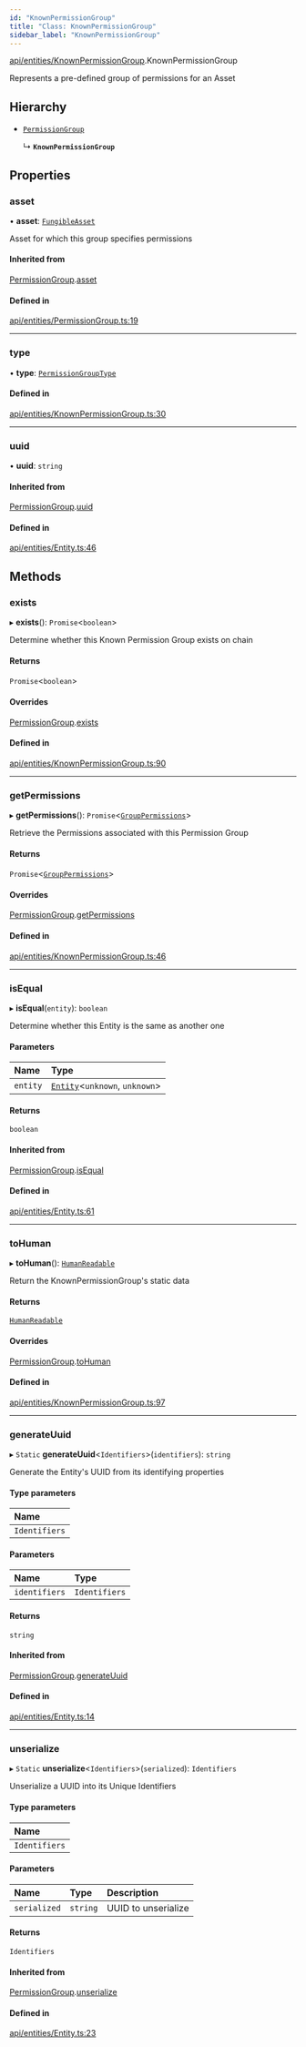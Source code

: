 ```yaml
---
id: "KnownPermissionGroup"
title: "Class: KnownPermissionGroup"
sidebar_label: "KnownPermissionGroup"
---
```


[api/entities/KnownPermissionGroup](../../../../modules/API/Entities/KnownPermissionGroup/KnownPermissionGroup.md).KnownPermissionGroup

Represents a pre-defined group of permissions for an Asset

## Hierarchy

- [`PermissionGroup`](../PermissionGroup/PermissionGroup.md)

  ↳ **`KnownPermissionGroup`**

## Properties

### asset

• **asset**: [`FungibleAsset`](../Asset/Fungible/FungibleAsset.md)

Asset for which this group specifies permissions

#### Inherited from

[PermissionGroup](../PermissionGroup/PermissionGroup.md).[asset](../PermissionGroup/PermissionGroup.md#asset)

#### Defined in

[api/entities/PermissionGroup.ts:19](https://github.com/PolymeshAssociation/polymesh-sdk/blob/fe2e6dd1d/src/api/entities/PermissionGroup.ts#L19)

___

### type

• **type**: [`PermissionGroupType`](../../../../enums/API/Entities/Types/PermissionGroupType/PermissionGroupType.md)

#### Defined in

[api/entities/KnownPermissionGroup.ts:30](https://github.com/PolymeshAssociation/polymesh-sdk/blob/fe2e6dd1d/src/api/entities/KnownPermissionGroup.ts#L30)

___

### uuid

• **uuid**: `string`

#### Inherited from

[PermissionGroup](../PermissionGroup/PermissionGroup.md).[uuid](../PermissionGroup/PermissionGroup.md#uuid)

#### Defined in

[api/entities/Entity.ts:46](https://github.com/PolymeshAssociation/polymesh-sdk/blob/fe2e6dd1d/src/api/entities/Entity.ts#L46)

## Methods

### exists

▸ **exists**(): `Promise`\<`boolean`\>

Determine whether this Known Permission Group exists on chain

#### Returns

`Promise`\<`boolean`\>

#### Overrides

[PermissionGroup](../PermissionGroup/PermissionGroup.md).[exists](../PermissionGroup/PermissionGroup.md#exists)

#### Defined in

[api/entities/KnownPermissionGroup.ts:90](https://github.com/PolymeshAssociation/polymesh-sdk/blob/fe2e6dd1d/src/api/entities/KnownPermissionGroup.ts#L90)

___

### getPermissions

▸ **getPermissions**(): `Promise`\<[`GroupPermissions`](../../../../modules/API/Entities/Types/Types.md#grouppermissions)\>

Retrieve the Permissions associated with this Permission Group

#### Returns

`Promise`\<[`GroupPermissions`](../../../../modules/API/Entities/Types/Types.md#grouppermissions)\>

#### Overrides

[PermissionGroup](../PermissionGroup/PermissionGroup.md).[getPermissions](../PermissionGroup/PermissionGroup.md#getpermissions)

#### Defined in

[api/entities/KnownPermissionGroup.ts:46](https://github.com/PolymeshAssociation/polymesh-sdk/blob/fe2e6dd1d/src/api/entities/KnownPermissionGroup.ts#L46)

___

### isEqual

▸ **isEqual**(`entity`): `boolean`

Determine whether this Entity is the same as another one

#### Parameters

| Name | Type |
| :------ | :------ |
| `entity` | [`Entity`](../Entity/Entity.md)\<`unknown`, `unknown`\> |

#### Returns

`boolean`

#### Inherited from

[PermissionGroup](../PermissionGroup/PermissionGroup.md).[isEqual](../PermissionGroup/PermissionGroup.md#isequal)

#### Defined in

[api/entities/Entity.ts:61](https://github.com/PolymeshAssociation/polymesh-sdk/blob/fe2e6dd1d/src/api/entities/Entity.ts#L61)

___

### toHuman

▸ **toHuman**(): [`HumanReadable`](../../../../interfaces/API/Entities/KnownPermissionGroup/HumanReadable/HumanReadable.md)

Return the KnownPermissionGroup's static data

#### Returns

[`HumanReadable`](../../../../interfaces/API/Entities/KnownPermissionGroup/HumanReadable/HumanReadable.md)

#### Overrides

[PermissionGroup](../PermissionGroup/PermissionGroup.md).[toHuman](../PermissionGroup/PermissionGroup.md#tohuman)

#### Defined in

[api/entities/KnownPermissionGroup.ts:97](https://github.com/PolymeshAssociation/polymesh-sdk/blob/fe2e6dd1d/src/api/entities/KnownPermissionGroup.ts#L97)

___

### generateUuid

▸ `Static` **generateUuid**\<`Identifiers`\>(`identifiers`): `string`

Generate the Entity's UUID from its identifying properties

#### Type parameters

| Name |
| :------ |
| `Identifiers` |

#### Parameters

| Name | Type |
| :------ | :------ |
| `identifiers` | `Identifiers` |

#### Returns

`string`

#### Inherited from

[PermissionGroup](../PermissionGroup/PermissionGroup.md).[generateUuid](../PermissionGroup/PermissionGroup.md#generateuuid)

#### Defined in

[api/entities/Entity.ts:14](https://github.com/PolymeshAssociation/polymesh-sdk/blob/fe2e6dd1d/src/api/entities/Entity.ts#L14)

___

### unserialize

▸ `Static` **unserialize**\<`Identifiers`\>(`serialized`): `Identifiers`

Unserialize a UUID into its Unique Identifiers

#### Type parameters

| Name |
| :------ |
| `Identifiers` |

#### Parameters

| Name | Type | Description |
| :------ | :------ | :------ |
| `serialized` | `string` | UUID to unserialize |

#### Returns

`Identifiers`

#### Inherited from

[PermissionGroup](../PermissionGroup/PermissionGroup.md).[unserialize](../PermissionGroup/PermissionGroup.md#unserialize)

#### Defined in

[api/entities/Entity.ts:23](https://github.com/PolymeshAssociation/polymesh-sdk/blob/fe2e6dd1d/src/api/entities/Entity.ts#L23)
